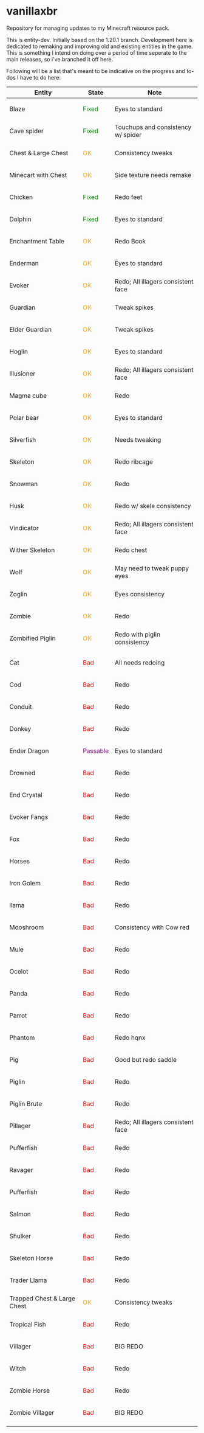 # vanillaxbr
Repository for managing updates to my Minecraft resource pack.

This is entity-dev. Initially based on the 1.20.1 branch. Development here is dedicated to remaking and improving old and existing entities in the game. This is something I intend on doing over a period of time seperate to the main releases, so i've branched it off here. 

Following will be a list that's meant to be indicative on the progress and to-dos I have to do here: 

| Entity                      | State                                  | Note                               |
|-----------------------------|----------------------------------------|------------------------------------|
| Blaze                       | <p style="color: green;">Fixed</p>     | Eyes to standard                   |
| Cave spider                 | <p style="color: green;">Fixed</p>     | Touchups and consistency w/ spider |
| Chest & Large Chest         | <p style="color: orange;">OK</p>       | Consistency tweaks                 |
| Minecart with Chest         | <p style="color: orange;">OK</p>       | Side texture needs remake          |
| Chicken                     | <p style="color: green;">Fixed</p>     | Redo feet                          |
| Dolphin                     | <p style="color: green;">Fixed</p>     | Eyes to standard                   |
| Enchantment Table           | <p style="color: orange;">OK</p>       | Redo Book                          |
| Enderman                    | <p style="color: orange;">OK</p>       | Eyes to standard                   |
| Evoker                      | <p style="color: orange;">OK</p>       | Redo; All illagers consistent face |
| Guardian                    | <p style="color: orange;">OK</p>       | Tweak spikes                       |
| Elder Guardian              | <p style="color: orange;">OK</p>       | Tweak spikes                       |
| Hoglin                      | <p style="color: orange;">OK</p>       | Eyes to standard                   |
| Illusioner                  | <p style="color: orange;">OK</p>       | Redo; All illagers consistent face |
| Magma cube                  | <p style="color: orange;">OK</p>       | Redo                               |
| Polar bear                  | <p style="color: orange;">OK</p>       | Eyes to standard                   |
| Silverfish                  | <p style="color: orange;">OK</p>       | Needs tweaking                     |
| Skeleton                    | <p style="color: orange;">OK</p>       | Redo ribcage                       |
| Snowman                     | <p style="color: orange;">OK</p>       | Redo                               |
| Husk                        | <p style="color: orange;">OK</p>       | Redo w/ skele consistency          |
| Vindicator                  | <p style="color: orange;">OK</p>       | Redo; All illagers consistent face |
| Wither Skeleton             | <p style="color: orange;">OK</p>       | Redo chest                         |
| Wolf                        | <p style="color: orange;">OK</p>       | May need to tweak puppy eyes       |
| Zoglin                      | <p style="color: orange;">OK</p>       | Eyes consistency                   |
| Zombie                      | <p style="color: orange;">OK</p>       | Redo                               |
| Zombified Piglin            | <p style="color: orange;">OK</p>       | Redo with piglin consistency       |
|                             |                                        |                                    |
| Cat                         | <p style="color: red;">Bad</p>         | All needs redoing                  |
| Cod                         | <p style="color: red;">Bad</p>         | Redo                               |
| Conduit                     | <p style="color: red;">Bad</p>         | Redo                               |
| Donkey                      | <p style="color: red;">Bad</p>         | Redo                               |
| Ender Dragon                | <p style="color: purple;">Passable</p> | Eyes to standard                   |
| Drowned                     | <p style="color: red;">Bad</p>         | Redo                               |
| End Crystal                 | <p style="color: red;">Bad</p>         | Redo                               |
| Evoker Fangs                | <p style="color: red;">Bad</p>         | Redo                               |
| Fox                         | <p style="color: red;">Bad</p>         | Redo                               |
| Horses                      | <p style="color: red;">Bad</p>         | Redo                               |
| Iron Golem                  | <p style="color: red;">Bad</p>         | Redo                               |
| llama                       | <p style="color: red;">Bad</p>         | Redo                               |
| Mooshroom                   | <p style="color: red;">Bad</p>         | Consistency with Cow red           |
| Mule                        | <p style="color: red;">Bad</p>         | Redo                               |
| Ocelot                      | <p style="color: red;">Bad</p>         | Redo                               |
| Panda                       | <p style="color: red;">Bad</p>         | Redo                               |
| Parrot                      | <p style="color: red;">Bad</p>         | Redo                               |
| Phantom                     | <p style="color: red;">Bad</p>         | Redo hqnx                          |
| Pig                         | <p style="color: red;">Bad</p>         | Good but redo saddle               |
| Piglin                      | <p style="color: red;">Bad</p>         | Redo                               |
| Piglin Brute                | <p style="color: red;">Bad</p>         | Redo                               |
| Pillager                    | <p style="color: red;">Bad</p>         | Redo; All illagers consistent face |
| Pufferfish                  | <p style="color: red;">Bad</p>         | Redo                               |
| Ravager                     | <p style="color: red;">Bad</p>         | Redo                               |
| Pufferfish                  | <p style="color: red;">Bad</p>         | Redo                               |
| Salmon                      | <p style="color: red;">Bad</p>         | Redo                               |
| Shulker                     | <p style="color: red;">Bad</p>         | Redo                               |
| Skeleton Horse              | <p style="color: red;">Bad</p>         | Redo                               |
| Trader Llama                | <p style="color: red;">Bad</p>         | Redo                               |
| Trapped Chest & Large Chest | <p style="color: orange;">OK</p>       | Consistency tweaks                 |
| Tropical Fish               | <p style="color: red;">Bad</p>         | Redo                               |
| Villager                    | <p style="color: red;">Bad</p>         | BIG REDO                           |
| Witch                       | <p style="color: red;">Bad</p>         | Redo                               |
| Zombie Horse                | <p style="color: red;">Bad</p>         | Redo                               |
| Zombie Villager             | <p style="color: red;">Bad</p>         | BIG REDO                           |
|                             |                                        |                                    |
